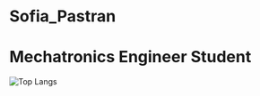 # Sofia_Pastran
# Mechatronics Engineer Student
![Top Langs](https://github-readme-stats.vercel.app/api/top-langs/?username=SofiaPastran&layout=compact)
